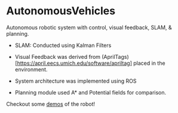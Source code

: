 # AutonomousVehicles
Autonomous robotic system with control, visual feedback, SLAM, &amp; planning.

- SLAM: Conducted using Kalman Filters

- Visual Feedback was derived from (AprilTags)[https://april.eecs.umich.edu/software/apriltag] placed in the environment.

- System architecture was implemented using ROS

- Planning module used A* and Potential fields for comparison.

Checkout some [demos](https://youtube.com/playlist?list=PLhhJhDNGEYMVUFpGpg8HKiuw8m8KAa2kH) of the robot!
